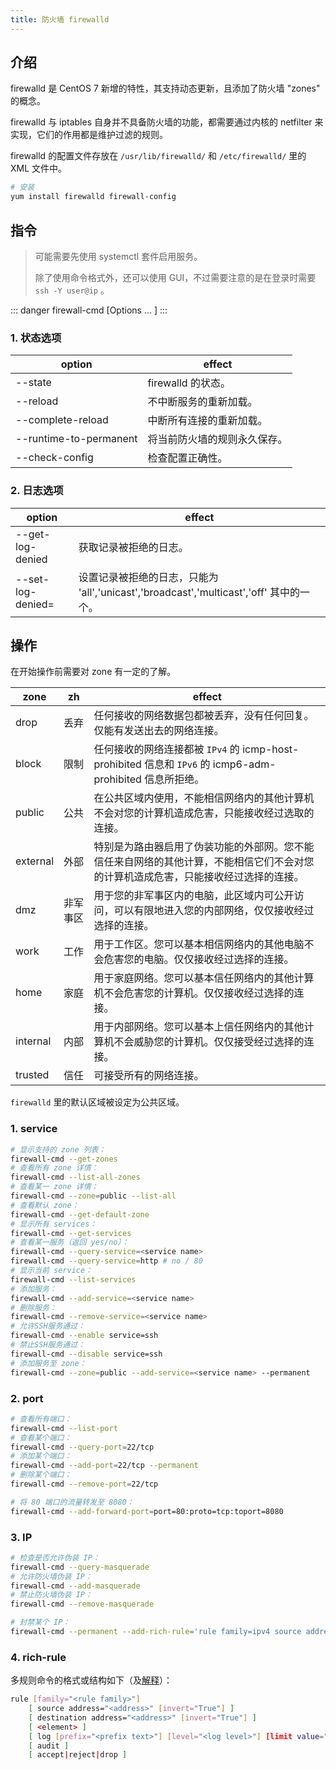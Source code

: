 ```yaml
---
title: 防火墙 firewalld
---
```


## 介绍

firewalld 是 CentOS 7 新增的特性，其支持动态更新，且添加了防火墙 "zones" 的概念。

firewalld 与 iptables 自身并不具备防火墙的功能，都需要通过内核的 netfilter 来实现，它们的作用都是维护过滤的规则。

firewalld 的配置文件存放在 `/usr/lib/firewalld/` 和 `/etc/firewalld/` 里的 XML 文件中。

```bash
# 安装
yum install firewalld firewall-config
```



## 指令

> 可能需要先使用 systemctl 套件启用服务。
>
> 除了使用命令格式外，还可以使用 GUI，不过需要注意的是在登录时需要 `ssh -Y user@ip` 。

::: danger
firewall-cmd [Options ... ]
:::

### 1. 状态选项

| option                 | effect                       |
| ---------------------- | ---------------------------- |
| --state                | firewalld 的状态。           |
| --reload               | 不中断服务的重新加载。       |
| --complete-reload      | 中断所有连接的重新加载。     |
| --runtime-to-permanent | 将当前防火墙的规则永久保存。 |
| --check-config         | 检查配置正确性。             |

### 2. 日志选项

| option                   | effect                                                       |
| ------------------------ | ------------------------------------------------------------ |
| --get-log-denied         | 获取记录被拒绝的日志。                                       |
| --set-log-denied=<value/> | 设置记录被拒绝的日志，只能为 'all','unicast','broadcast','multicast','off' 其中的一个。 |



## 操作

在开始操作前需要对 zone 有一定的了解。

| zone     | zh       | effect                                                       |
| -------- | -------- | ------------------------------------------------------------ |
| drop     | 丢弃     | 任何接收的网络数据包都被丢弃，没有任何回复。仅能有发送出去的网络连接。 |
| block    | 限制     | 任何接收的网络连接都被 `IPv4` 的 icmp-host-prohibited 信息和 `IPv6` 的 icmp6-adm-prohibited 信息所拒绝。 |
| public   | 公共     | 在公共区域内使用，不能相信网络内的其他计算机不会对您的计算机造成危害，只能接收经过选取的连接。 |
| external | 外部     | 特别是为路由器启用了伪装功能的外部网。您不能信任来自网络的其他计算，不能相信它们不会对您的计算机造成危害，只能接收经过选择的连接。 |
| dmz      | 非军事区 | 用于您的非军事区内的电脑，此区域内可公开访问，可以有限地进入您的内部网络，仅仅接收经过选择的连接。 |
| work     | 工作     | 用于工作区。您可以基本相信网络内的其他电脑不会危害您的电脑。仅仅接收经过选择的连接。 |
| home     | 家庭     | 用于家庭网络。您可以基本信任网络内的其他计算机不会危害您的计算机。仅仅接收经过选择的连接。 |
| internal | 内部     | 用于内部网络。您可以基本上信任网络内的其他计算机不会威胁您的计算机。仅仅接受经过选择的连接。 |
| trusted  | 信任     | 可接受所有的网络连接。                                       |

`firewalld` 里的默认区域被设定为公共区域。

### 1. service

```bash
# 显示支持的 zone 列表：
firewall-cmd --get-zones
# 查看所有 zone 详情：
firewall-cmd --list-all-zones
# 查看某一 zone 详情：
firewall-cmd --zone=public --list-all
# 查看默认 zone：
firewall-cmd --get-default-zone
# 显示所有 services：
firewall-cmd --get-services
# 查看某一服务（返回 yes/no）：
firewall-cmd --query-service=<service name>
firewall-cmd --query-service=http # no / 80
# 显示当前 service：
firewall-cmd --list-services
# 添加服务：
firewall-cmd --add-service=<service name>
# 删除服务：
firewall-cmd --remove-service=<service name>
# 允许SSH服务通过：
firewall-cmd --enable service=ssh
# 禁止SSH服务通过：
firewall-cmd --disable service=ssh
# 添加服务至 zone：
firewall-cmd --zone=public --add-service=<service name> --permanent
```

### 2. port

```bash
# 查看所有端口：
firewall-cmd --list-port
# 查看某个端口：
firewall-cmd --query-port=22/tcp
# 添加某个端口：
firewall-cmd --add-port=22/tcp --permanent  
# 删除某个端口：
firewall-cmd --remove-port=22/tcp

# 将 80 端口的流量转发至 8080：
firewall-cmd --add-forward-port=port=80:proto=tcp:toport=8080   
```

### 3. IP

```bash
# 检查是否允许伪装 IP：
firewall-cmd --query-masquerade
# 允许防火墙伪装 IP：
firewall-cmd --add-masquerade
# 禁止防火墙伪装 IP：
firewall-cmd --remove-masquerade

# 封禁某个 IP：
firewall-cmd --permanent --add-rich-rule='rule family=ipv4 source address="ip" drop'
```

### 4. rich-rule

多规则命令的格式或结构如下（及[解释](https://access.redhat.com/documentation/zh_cn/red_hat_enterprise_linux/7/html/security_guide/sec-using_firewalls#Configuring_Complex_Firewall_Rules_with_the_Rich-Language_Syntax)）：

```bash
rule [family="<rule family>"]
    [ source address="<address>" [invert="True"] ]
    [ destination address="<address>" [invert="True"] ]
    [ <element> ]
    [ log [prefix="<prefix text>"] [level="<log level>"] [limit value="rate/duration"] ]
    [ audit ]
    [ accept|reject|drop ]
```

